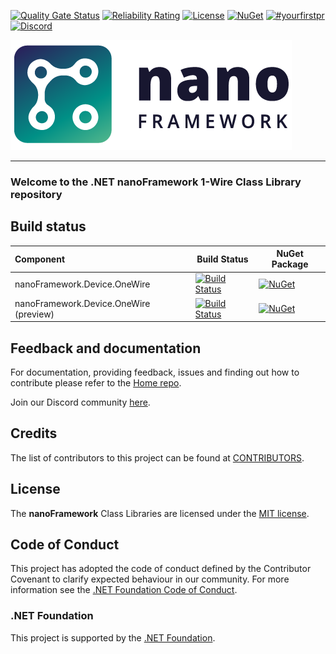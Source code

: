 [![Quality Gate Status](https://sonarcloud.io/api/project_badges/measure?project=nanoframework_nanoFramework.Device.OneWire&metric=alert_status)](https://sonarcloud.io/dashboard?id=nanoframework_nanoFramework.Device.OneWire) [![Reliability Rating](https://sonarcloud.io/api/project_badges/measure?project=nanoframework_nanoFramework.Device.OneWire&metric=reliability_rating)](https://sonarcloud.io/dashboard?id=nanoframework_nanoFramework.Device.OneWire) [![License](https://img.shields.io/badge/License-MIT-blue.svg)](LICENSE) [![NuGet](https://img.shields.io/nuget/dt/nanoFramework.Device.OneWire.svg?label=NuGet&style=flat&logo=nuget)](https://www.nuget.org/packages/nanoFramework.Device.OneWire/) [![#yourfirstpr](https://img.shields.io/badge/first--timers--only-friendly-blue.svg)](https://github.com/nanoframework/Home/blob/master/CONTRIBUTING.md) [![Discord](https://img.shields.io/discord/478725473862549535.svg?logo=discord&logoColor=white&label=Discord&color=7289DA)](https://discord.gg/gCyBu8T)

![nanoFramework logo](https://raw.githubusercontent.com/nanoframework/Home/main/resources/logo/nanoFramework-repo-logo.png)

-----

### Welcome to the .NET **nanoFramework** 1-Wire Class Library repository

## Build status

| Component | Build Status | NuGet Package |
|:-|---|---|
| nanoFramework.Device.OneWire | [![Build Status](https://dev.azure.com/nanoframework/nanoFramework.Devices.OneWire/_apis/build/status/nanoframework.nanoFramework.Device.OneWire?branchName=develop)](https://dev.azure.com/nanoframework/nanoFramework.Devices.OneWire/_build/latest?definitionId=15?branchName=master) | [![NuGet](https://img.shields.io/nuget/v/nanoFramework.Device.OneWire.svg?label=NuGet&style=flat&logo=nuget)](https://www.nuget.org/packages/nanoFramework.Device.OneWire/)  |
| nanoFramework.Device.OneWire (preview) | [![Build Status](https://dev.azure.com/nanoframework/nanoFramework.Devices.OneWire/_apis/build/status/nanoframework.nanoFramework.Devices.OneWire?branchName=develop)](https://dev.azure.com/nanoframework/nanoFramework.Device.OneWire/_build/latest?definitionId=15?branchName=develop) | [![NuGet](https://img.shields.io/nuget/vpre/nanoFramework.Device.OneWire.svg?label=NuGet&style=flat&logo=nuget)](https://www.nuget.org/packages/nanoFramework.Device.OneWire/) |

## Feedback and documentation

For documentation, providing feedback, issues and finding out how to contribute please refer to the [Home repo](https://github.com/nanoframework/Home).

Join our Discord community [here](https://discord.gg/gCyBu8T).

## Credits

The list of contributors to this project can be found at [CONTRIBUTORS](https://github.com/nanoframework/Home/blob/main/CONTRIBUTORS.md).

## License

The **nanoFramework** Class Libraries are licensed under the [MIT license](LICENSE.md).

## Code of Conduct

This project has adopted the code of conduct defined by the Contributor Covenant to clarify expected behaviour in our community.
For more information see the [.NET Foundation Code of Conduct](https://dotnetfoundation.org/code-of-conduct).

### .NET Foundation

This project is supported by the [.NET Foundation](https://dotnetfoundation.org).
